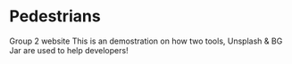 # Pedestrians
Group 2 website
This is an demostration on how two tools, Unsplash & BG Jar are used to help developers!

